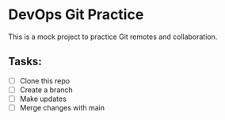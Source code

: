 # DevOps Git Practice

This is a mock project to practice Git remotes and collaboration.

## Tasks:
- [ ] Clone this repo
- [ ] Create a branch
- [ ] Make updates
- [ ] Merge changes with main